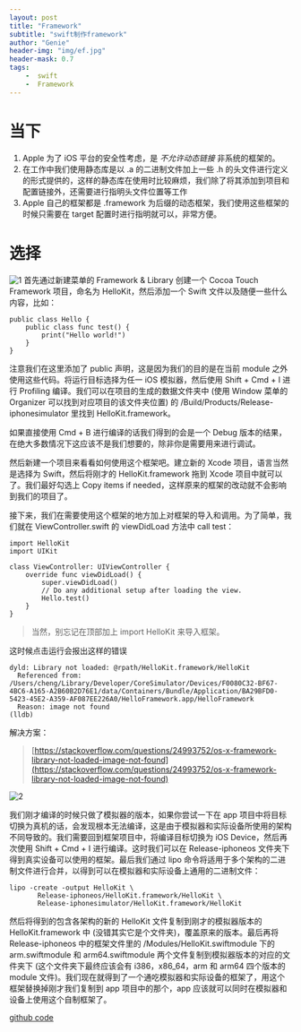 ```yaml
---
layout: post
title: "Framework"
subtitle: "swift制作framework"
author: "Genie"
header-img: "img/ef.jpg"
header-mask: 0.7
tags:
	-  swift
	-  Framework
---
```


# 当下
1. Apple 为了 iOS 平台的安全性考虑，是 _不允许动态链接_  非系统的框架的。
2.  在工作中我们使用静态库是以 .a 的二进制文件加上一些 .h 的头文件进行定义的形式提供的，这样的静态库在使用时比较麻烦，我们除了将其添加到项目和配置链接外，还需要进行指明头文件位置等工作
3. Apple 自己的框架都是 .framework 为后缀的动态框架，我们使用这些框架的时候只需要在 target 配置时进行指明就可以，非常方便。
 
# 选择
  ![1](/img/Framwwork/WX20200610-112706.png)
首先通过新建菜单的 Framework & Library 创建一个 Cocoa Touch Framework 项目，命名为 HelloKit，然后添加一个 Swift 文件以及随便一些什么内容，比如：

```
public class Hello {
    public class func test() {
        print("Hello world!")
    }
}
```

注意我们在这里添加了 public 声明，这是因为我们的目的是在当前 module 之外使用这些代码。将运行目标选择为任一 iOS 模拟器，然后使用 Shift + Cmd + I 进行 Profiling 编译。我们可以在项目的生成的数据文件夹中 (使用 Window 菜单的 Organizer 可以找到对应项目的该文件夹位置) 的 /Build/Products/Release-iphonesimulator 里找到 HelloKit.framework。

如果直接使用 Cmd + B 进行编译的话我们得到的会是一个 Debug 版本的结果，在绝大多数情况下这应该不是我们想要的，除非你是需要用来进行调试。

然后新建一个项目来看看如何使用这个框架吧。建立新的 Xcode 项目，语言当然是选择为 Swift，然后将刚才的 HelloKit.framework 拖到 Xcode 项目中就可以了。我们最好勾选上 Copy items if needed，这样原来的框架的改动就不会影响到我们的项目了。

接下来，我们在需要使用这个框架的地方加上对框架的导入和调用。为了简单，我们就在 ViewController.swift 的 viewDidLoad 方法中 call test：

```
import HelloKit
import UIKit

class ViewController: UIViewController {
    override func viewDidLoad() {
        super.viewDidLoad()
        // Do any additional setup after loading the view.
        Hello.test()
    }
}
```
> 当然，别忘记在顶部加上 import HelloKit 来导入框架。

这时候点击运行会报出这样的错误
```
dyld: Library not loaded: @rpath/HelloKit.framework/HelloKit
  Referenced from: /Users/cheng/Library/Developer/CoreSimulator/Devices/F0080C32-BF67-4BC6-A165-A2B60B2D76E1/data/Containers/Bundle/Application/BA29BFD0-5423-45E2-A359-AF087EE226A0/HelloFramework.app/HelloFramework
  Reason: image not found
(lldb) 
```
解决方案：
> [https://stackoverflow.com/questions/24993752/os-x-framework-library-not-loaded-image-not-found](https://stackoverflow.com/questions/24993752/os-x-framework-library-not-loaded-image-not-found)

![2](/img/Framkework/WX20200610-113136.png)

我们刚才编译的时候只做了模拟器的版本，如果你尝试一下在 app 项目中将目标切换为真机的话，会发现根本无法编译，这是由于模拟器和实际设备所使用的架构不同导致的。我们需要回到框架项目中，将编译目标切换为 iOS Device，然后再次使用 Shift + Cmd + I 进行编译。这时我们可以在 Release-iphoneos 文件夹下得到真实设备可以使用的框架。最后我们通过 lipo 命令将适用于多个架构的二进制文件进行合并，以得到可以在模拟器和实际设备上通用的二进制文件：

```
lipo -create -output HelloKit \
       Release-iphoneos/HelloKit.framework/HelloKit \
       Release-iphonesimulator/HelloKit.framework/HelloKit
```
然后将得到的包含各架构的新的 HelloKit 文件复制到刚才的模拟器版本的 HelloKit.framework 中 (没错其实它是个文件夹)，覆盖原来的版本。最后再将 Release-iphoneos 中的框架文件里的 /Modules/HelloKit.swiftmodule 下的 arm.swiftmodule 和 arm64.swiftmodule 两个文件复制到模拟器版本的对应的文件夹下 (这个文件夹下最终应该会有 i386，x86_64，arm 和 arm64 四个版本的 module 文件)。我们现在就得到了一个通吃模拟器和实际设备的框架了，用这个框架替换掉刚才我们复制到 app 项目中的那个，app 应该就可以同时在模拟器和设备上使用这个自制框架了。


[github code](https://github.com/Gensun/Hello-Framework)
